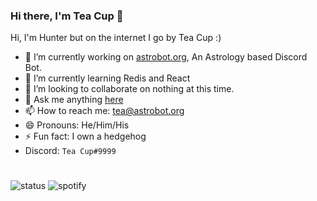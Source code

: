 ### Hi there, I'm Tea Cup 👋 

Hi, I'm Hunter but on the internet I go by Tea Cup :)

- 🔭 I’m currently working on [astrobot.org](https://astrobot.org), An Astrology based Discord Bot.
- 🌱 I’m currently learning Redis and React
- 👯 I’m looking to collaborate on nothing at this time.
- 💬 Ask me anything [here](https://github.com/TheTeaCup/TheTeaCup/issues)
- 📫 How to reach me: [tea@astrobot.org](mailto:tea@astrobot.org)
- 😄 Pronouns: He/Him/His
- ⚡ Fun fact: I own a hedgehog
- Discord: `Tea Cup#9999`

# 

  
![status](https://img.shields.io/endpoint?url=https://api.astrobot.org/badges/status/338192747754160138)
![spotify](https://img.shields.io/endpoint?url=https://api.astrobot.org/badges/spotify/338192747754160138)


<!-- want to use the badges? just join my discord (https://discord.gg/duAzNKm) so it the bot gets your status then just change the ID to your ID -->
